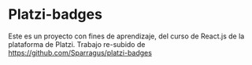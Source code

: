 # Platzi-badges
Este es un proyecto con fines de aprendizaje, del curso de React.js de la plataforma de Platzi.
Trabajo re-subido de https://github.com/Sparragus/platzi-badges
